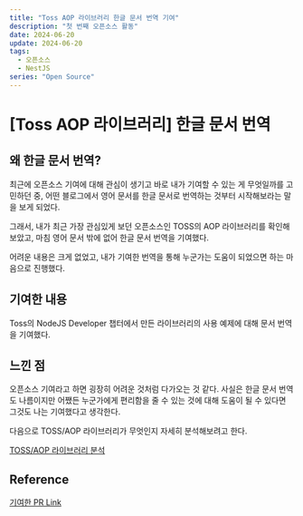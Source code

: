```yaml
---
title: "Toss AOP 라이브러리 한글 문서 번역 기여"
description: "첫 번째 오픈소스 활동"
date: 2024-06-20
update: 2024-06-20
tags: 
  - 오픈소스
  - NestJS
series: "Open Source"
---
```


# [Toss AOP 라이브러리] 한글 문서 번역

## 왜 한글 문서 번역?
최근에 오픈소스 기여에 대해 관심이 생기고 바로 내가 기여할 수 있는 게 무엇일까를 고민하던 중, 어떤 블로그에서 영어 문서를 한글 문서로 번역하는 것부터 시작해보라는 말을 보게 되었다. 

그래서, 내가 최근 가장 관심있게 보던 오픈소스인 TOSS의 AOP 라이브러리를 확인해보았고, 마침 영어 문서 밖에 없어 한글 문서 번역을 기여했다.

어려운 내용은 크게 없었고, 내가 기여한 번역을 통해 누군가는 도움이 되었으면 하는 마음으로 진행했다.

## 기여한 내용
Toss의 NodeJS Developer 챕터에서 만든 라이브러리의 사용 예제에 대해 문서 번역을 기여했다. 

## 느낀 점
오픈소스 기여라고 하면 굉장히 어려운 것처럼 다가오는 것 같다. 사실은 한글 문서 번역도 나름이지만 어쨌든 누군가에게 편리함을 줄 수 있는 것에 대해 도움이 될 수 있다면 그것도 나는 기여했다고 생각한다.


다음으로 TOSS/AOP 라이브러리가 무엇인지 자세히 분석해보려고 한다.

[TOSS/AOP 라이브러리 분석]()

## Reference
[기여한 PR Link](https://github.com/toss/nestjs-aop/pull/35 "toss-github link")


